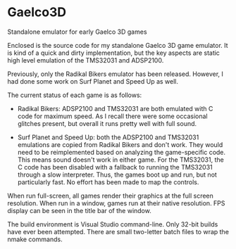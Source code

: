 # Gaelco3D
Standalone emulator for early Gaelco 3D games

Enclosed is the source code for my standalone Gaelco 3D game emulator. It is kind of a quick and dirty implementation, but the key aspects are static high level emulation of the TMS32031 and ADSP2100.

Previously, only the Radikal Bikers emulator has been released. However, I had done some work on Surf Planet and Speed Up as well.

The current status of each game is as follows:

* Radikal Bikers: ADSP2100 and TMS32031 are both emulated with C code for maximum speed. As I recall there were some occasional glitches present, but overall it runs pretty well with full sound.

* Surf Planet and Speed Up: both the ADSP2100 and TMS32031 emulations are copied from Radikal Bikers and don't work. They would need to be reimplemented based on analyzing the game-specific code. This means sound doesn't work in either game. For the TMS32031, the C code has been disabled with a fallback to running the TMS32031 through a slow interpreter. Thus, the games boot up and run, but not particularly fast. No effort has been made to map the controls.

When run full-screen, all games render their graphics at the full screen resolution. When run in a window, games run at their native resolution. FPS display can be seen in the title bar of the window.

The build environment is Visual Studio command-line. Only 32-bit builds have ever been attempted. There are small two-letter batch files to wrap the nmake commands.

